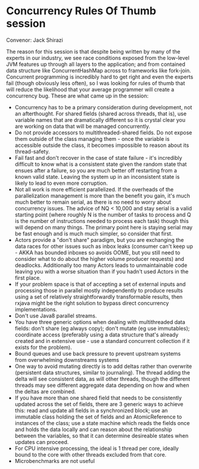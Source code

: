 # Concurrency Rules Of Thumb session
Convenor: Jack Shirazi

The reason for this session is that despite being written by many of the experts in our industry, we
see race conditions exposed from the low-level JVM features up through all layers to the application; and from contained data structure like
ConcurrentHashMap across to frameworks like fork-join. Concurrent programming is incredibly hard to
get right and even the experts fail (though obviously less often), so I was looking for rules of thumb that will reduce the likelihood that your average
programmer will create a concurrency bug. These are what came up in the session:

* Concurrency has to be a primary consideration during development, not an afterthought. For shared fields (shared across threads, that is), use variable names that are dramatically different so it is crystal clear you are working on data that will be managed concurrently.
* Do not provide accessors to multithreaded-shared fields. Do not expose them outside of the class managing them - once the variable is accessible outside the class, it becomes impossible to reason about its thread-safety.
* Fail fast and don't recover in the case of state failure - it's incredibly difficult to know what is a consistent state given the random state that ensues after a failure, so you are much better off restarting from a known valid state. Leaving the system up in an inconsistent state is likely to lead to even more corruption.
* Not all work is more efficient parallelized. If the overheads of the parallelization management is more than the benefit you gain, it's much much better to remain serial, as there is no need to worry about concurrency issues. The advice of NQ < 10,000 and stay serial is a valid starting point (where roughly N is the number of tasks to process and Q is the number of instructions needed to process each task) though this will depend on many things. The primary point here is staying serial may be fast enough and is much much simpler, so consider that first.
* Actors provide a "don't share" paradigm, but you are exchanging the data races for other issues such as inbox leaks (consumer can't keep up - AKKA has bounded inboxes so avoids OOME, but you still need to consider what to do about the higher volume producer requests) and deadlocks. Additionally too many Actors leads to unmaintainable code leaving you with a worse situation than if you hadn't used Actors in the first place.
* If your problem space is that of accepting a set of external inputs and processing those in parallel mostly independently to produce results using a set of relatively straightforwardly transformable results, then rxjava might be the right solution to bypass direct concurrency implementations.
* Don't use Java8 parallel streams.
* You have three generic options when dealing with multithreaded data fields: don't share (eg always copy); don't mutate (eg use immutables); coordinate access (preferably using a data structure that's already created and in extensive use - use a standard concurrent collection if it exists for the problem).
* Bound queues and use back pressure to prevent upstream systems from overwhelming downstreams systems
* One way to avoid mutating directly is to add deltas rather than overwrite (persistent data structures, similar to journaling). The thread adding the delta will see consistent data, as will other threads, though the different threads may see different aggregate data depending on how and when the deltas are combined.
* If you have more than one shared field that needs to be consistently updated across the set of fields, there are 3 generic ways to achieve this: read and update all fields in a synchronized block; use an immutable class holding the set of fields and an AtomicReference to instances of the class; use a state machine which reads the fields once and holds the data locally and can reason about the relationship between the variables, so that it can determine desireable states when updates can proceed.
* For CPU intensive processing, the ideal is 1 thread per core, ideally bound to the core with other threads excluded from that core.
* Microbenchmarks are not useful 

